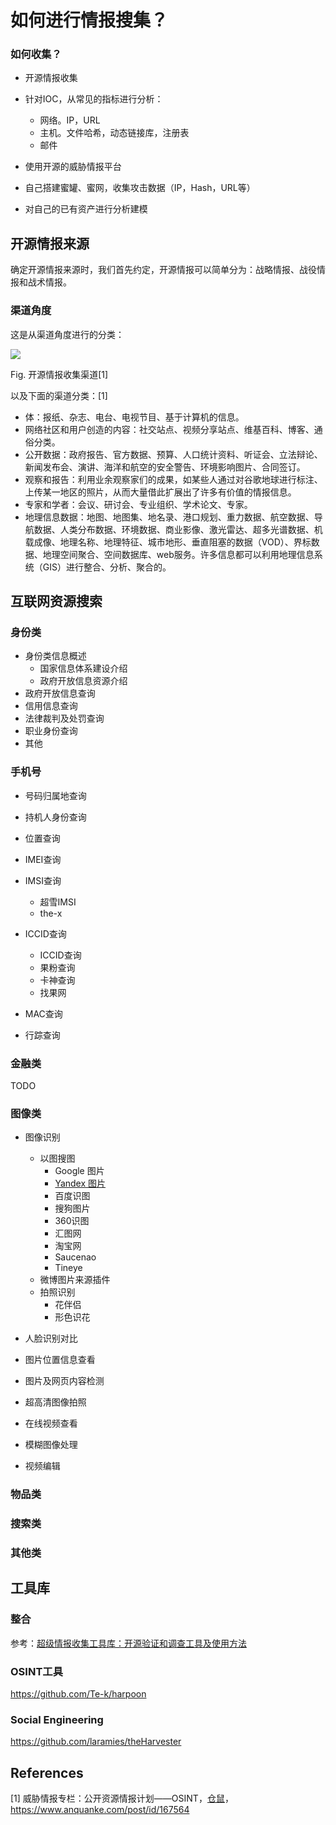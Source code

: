 # 如何进行情报搜集？

### 如何收集？

- 开源情报收集


- 针对IOC，从常见的指标进行分析：
  - 网络。IP，URL
  - 主机。文件哈希，动态链接库，注册表
  - 邮件
- 使用开源的威胁情报平台
- 自己搭建蜜罐、蜜网，收集攻击数据（IP，Hash，URL等）
- 对自己的已有资产进行分析建模



## 开源情报来源

确定开源情报来源时，我们首先约定，开源情报可以简单分为：战略情报、战役情报和战术情报。

### 渠道角度

这是从渠道角度进行的分类：

![](https://image-host-toky.oss-cn-shanghai.aliyuncs.com/20200624054040.png)

Fig. 开源情报收集渠道[1]

以及下面的渠道分类：[1]

- 体：报纸、杂志、电台、电视节目、基于计算机的信息。
- 网络社区和用户创造的内容：社交站点、视频分享站点、维基百科、博客、通俗分类。
- 公开数据：政府报告、官方数据、预算、人口统计资料、听证会、立法辩论、新闻发布会、演讲、海洋和航空的安全警告、环境影响图片、合同签订。
- 观察和报告：利用业余观察家们的成果，如某些人通过对谷歌地球进行标注、上传某一地区的照片，从而大量借此扩展出了许多有价值的情报信息。
- 专家和学者：会议、研讨会、专业组织、学术论文、专家。
- 地理信息数据：地图、地图集、地名录、港口规划、重力数据、航空数据、导航数据、人类分布数据、环境数据、商业影像、激光雷达、超多光谱数据、机载成像、地理名称、地理特征、城市地形、垂直阻塞的数据（VOD）、界标数据、地理空间聚合、空间数据库、web服务。许多信息都可以利用地理信息系统（GIS）进行整合、分析、聚合的。





## 互联网资源搜索

### 身份类

- 身份类信息概述
  - 国家信息体系建设介绍
  - 政府开放信息资源介绍
- 政府开放信息查询
- 信用信息查询
- 法律裁判及处罚查询
- 职业身份查询
- 其他


### 手机号

- 号码归属地查询

- 持机人身份查询

- 位置查询

- IMEI查询

- IMSI查询
  - 超雪IMSI
  - the-x

- ICCID查询

  - ICCID查询
  - 果粉查询
  - 卡神查询
  - 找果网

- MAC查询

- 行踪查询

### 金融类

TODO

### 图像类

- 图像识别

  - 以图搜图
    - Google 图片
    - [Yandex 图片](https://yandex.com/images/)
    - 百度识图
    - 搜狗图片
    - 360识图
    - 汇图网
    - 淘宝网
    - Saucenao
    - Tineye
  - 微博图片来源插件
  - 拍照识别
    - 花伴侣
    - 形色识花

- 人脸识别对比

- 图片位置信息查看

- 图片及网页内容检测

- 超高清图像拍照

- 在线视频查看

- 模糊图像处理

- 视频编辑

### 物品类



### 搜索类



### 其他类



## 工具库

### 整合

参考：[超级情报收集工具库：开源验证和调查工具及使用方法]([https://medium.com/@iyouport/%E8%B6%85%E7%BA%A7%E6%83%85%E6%8A%A5%E6%94%B6%E9%9B%86%E5%B7%A5%E5%85%B7%E5%BA%93-%E5%BC%80%E6%BA%90%E9%AA%8C%E8%AF%81%E5%92%8C%E8%B0%83%E6%9F%A5%E5%B7%A5%E5%85%B7%E5%8F%8A%E4%BD%BF%E7%94%A8%E6%96%B9%E6%B3%95-aef21bbe3b8b](https://medium.com/@iyouport/超级情报收集工具库-开源验证和调查工具及使用方法-aef21bbe3b8b))

### OSINT工具

https://github.com/Te-k/harpoon

### Social Engineering

https://github.com/laramies/theHarvester



## References

[1] 威胁情报专栏：公开资源情报计划——OSINT，[仓鼠](https://www.anquanke.com/member/132863)，https://www.anquanke.com/post/id/167564

